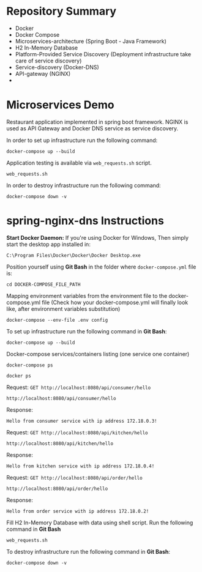 # Repository Summary
* Docker  
* Docker Compose
* Microservices-architecture (Spring Boot - Java Framework)
* H2 In-Memory Database
* Platform-Provided Service Discovery (Deployment infrastructure take care of service discovery)
* Service-discovery (Docker-DNS)
* API-gateway (NGINX)
* 
# Microservices Demo

Restaurant application implemented in spring boot framework. NGINX is used as
API Gateway and Docker DNS service as service discovery.

In order to set up infrastructure run the following command:
```shell
docker-compose up --build
```

Application testing is available via `web_requests.sh` script.
```shell
web_requests.sh
```
In order to destroy infrastructure run the following command:
```shell
docker-compose down -v
```
# spring-nginx-dns Instructions
**Start Docker Daemon:** If you're using Docker for Windows, Then simply start the desktop app installed in:
```shell
C:\Program Files\Docker\Docker\Docker Desktop.exe
```
Position yourself using **Git Bash** in the folder where `docker-compose.yml` file is:
```
cd DOCKER-COMPOSE_FILE_PATH
```
Mapping environment variables from the environment file to the docker-compose.yml file (Check how your docker-compose.yml will finally look like, after environment variables substitution)
```shell
docker-compose --env-file .env config
```
To set up infrastructure run the following command in **Git Bash**:
```shell
docker-compose up --build
```
Docker-compose services/containers listing (one service one container)
```shell
docker-compose ps
```
```shell
docker ps
```
Request:
```GET http://localhost:8080/api/consumer/hello```  
```
http://localhost:8080/api/consumer/hello
```
Response:
```
Hello from consumer service with ip address 172.18.0.3!
```
Request:
```GET http://localhost:8080/api/kitchen/hello```  
```
http://localhost:8080/api/kitchen/hello
```
Response:
```
Hello from kitchen service with ip address 172.18.0.4!
```
Request:
```GET http://localhost:8080/api/order/hello```  
```
http://localhost:8080/api/order/hello
```
Response:
```
Hello from order service with ip address 172.18.0.2!
```
Fill H2 In-Memory Database with data using shell script. Run the following command in **Git Bash**
```
web_requests.sh
```
To destroy infrastructure run the following command in **Git Bash**:
```shell
docker-compose down -v
```
